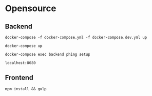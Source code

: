 # Opensource

## Backend
```
docker-compose -f docker-compose.yml -f docker-compose.dev.yml up

docker-compose up

docker-compose exec backend phing setup

```
```
localhost:8080
```
## Frontend
```
npm install && gulp
```